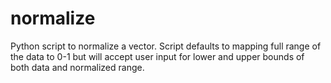 # normalize

Python script to normalize a vector. Script defaults to mapping full range of the data to 0-1 but will accept user input for lower and upper bounds of both data and normalized range.
